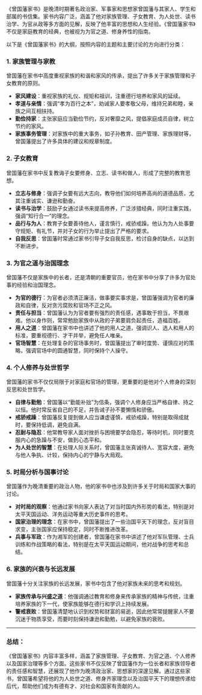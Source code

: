 《曾国藩家书》是晚清时期著名政治家、军事家和思想家曾国藩与其家人、学生和部属的书信集。家书内容广泛，涵盖了他对家族管理、子女教育、为人处世、读书治学、为官从政等多方面的见解，反映了他丰富的思想和人生经验。《曾国藩家书》不仅是家庭教育的经典，也被视为为官之道、修身养性的指南。

以下是《曾国藩家书》的大纲，按照内容的主题和主要讨论的方向进行分类：

### 1. **家族管理与家教**

曾国藩在家书中高度重视家族的和谐和家风的传承，提出了许多关于家族管理和子女教育的原则。

- **家风建设**：重视家族的礼仪、规矩和祖训，注重德行培养和家风的延续。
- **孝道与亲情**：强调“孝为百行之本”，劝诫家人要孝敬父母，维持兄弟和睦，亲族之间互相扶持。
- **勤俭持家**：主张家庭应当勤俭节约，反对奢靡之风，提倡家庭成员自律，树立节约的家风。
- **家族事务管理**：对家族中的重大事务，如子孙教育、田产管理、家族理财等，曾国藩提出了许多具体的建议和规章制度。

### 2. **子女教育**

曾国藩在家书中反复教诲子女要修身、立志、读书和做人，形成了完整的教育思想。

- **立志与修身**：强调子女要有远大志向，教导他们如何培养高尚的道德品质，尤其注重诚实、谦逊和勤奋。
- **读书与治学**：鼓励子女通过读书来提高修养，广泛涉猎经典，同时注重实践，强调“知行合一”的理念。
- **品行与为人**：教育子女要善待他人，谨言慎行，戒骄戒躁。他认为为人处事要守规矩、有礼节，并对子女的行为举止提出了严格的要求。
- **自我反思**：曾国藩时常通过家书引导子女自我反思，检讨自身的缺点，以达到不断进步。

### 3. **为官之道与治国理念**

曾国藩不仅是家族中的长者，还是清朝的重要官员，他在家书中分享了许多为官处事的经验和治国理念。

- **为官的德行**：为官者必须清正廉洁，做事要实事求是，曾国藩强调为官者的廉政和自律，反对贪污腐败和官场不正之风。
- **责任与担当**：曾国藩认为为官者要有强烈的责任感，遇事敢于担当，不畏艰难。他以身作则，常常勉励家族中从政的子弟要肩负起责任，造福百姓。
- **用人之道**：曾国藩在家书中也讲述了他的用人之道，强调识人、选人和用人的标准，要重视德行、才干并举，避免任人唯亲。
- **官场智慧**：在处理复杂的官场事务时，曾国藩提出了审时度势、谨慎应对的策略，强调官场中的圆通智慧，同时保持个人操守。

### 4. **个人修养与处世哲学**

曾国藩的家书不仅仅局限于对家庭和官场的管理，更重要的是他对个人修身的深刻反思和处世哲学。

- **自律与勤勉**：曾国藩以“勤能补拙”为信条，强调个人修身应当严格自律、持之以恒。他时常反省自己的不足，并告诫子孙不要懒惰和骄傲。
- **戒骄戒躁**：曾国藩反复提到做人应当谦虚谨慎，戒骄戒躁，特别是取得成就时，要保持低调，避免自满。
- **忍耐与隐忍**：他常教导家人面对挫折与困境要学会隐忍，等待时机，同时要克服内心的急躁与不安，做到心态平和。
- **为人处世的智慧**：在处理人际关系时，曾国藩主张真诚待人、宽容大度，避免与他人争执、计较，保持内心的宁静与大局观。

### 5. **时局分析与国事讨论**

曾国藩作为晚清重要的政治人物，他的家书中也涉及到许多关于时局和国家大事的讨论。

- **对时局的观察**：他通过家书向家人表达了对当时国内外形势的看法，特别是对太平天国运动、洋务运动等重大历史事件的思考。
- **国家治理的理念**：在家书中，曾国藩提出了一些治国平天下的理念，反对盲目求变，主张国家应保持稳定，同时不断推进改革。
- **兵事与军政**：作为湘军的创建者，曾国藩在家书中讲述了他对军队管理、士兵训练和作战策略的看法，特别是在太平天国运动期间，他对战争的思考和总结。

### 6. **家族的兴衰与长远发展**

曾国藩十分关注家族的长远发展，家书中包含了他对家族未来的思考和规划。

- **家族传承与兴盛之道**：他强调通过教育和修身来传承家族的精神与传统，注重培养家族的下一代，使家族能够在德行和学识上持续发展。
- **警戒衰败**：曾国藩清楚地认识到权势和财富的易逝，因此他常常提醒家人不要沉迷于物质享受，而要时刻保持谦逊和勤勉，以避免家族的衰败。

------

### 总结：

《曾国藩家书》内容丰富多样，涵盖了家族管理、子女教育、为官之道、个人修养以及国家治理等多个方面。这些家书不仅反映了曾国藩作为一位长者和家族领导者的责任感和智慧，还展现了他作为晚清政治家、思想家的深邃见解。通过这些家书，曾国藩希望将他的为人处世之道、修身齐家理念以及治国平天下的理想传递给后代，帮助他们成为有德有才、对社会和国家有贡献的人。